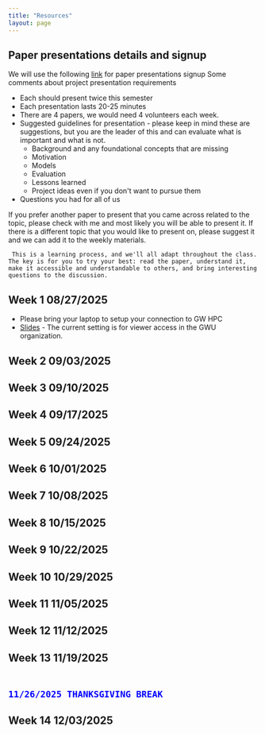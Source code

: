 ```yaml
---
title: "Resources"
layout: page
---
```


## Paper presentations details and signup
We will use the following [link](https://docs.google.com/spreadsheets/d/1lEqBHbOeBPB_fqHuqNmTzBMYt8EY7wGAZYsaO-7H8Lc/edit?usp=sharing) for paper presentations signup 
Some comments about project presentation requirements
- Each should present twice this semester
- Each presentation lasts 20-25 minutes
- There are 4 papers, we would need 4 volunteers each week.
- Suggested guidelines for presentation - please keep in mind these are suggestions, but you are the leader of this and can evaluate what is important and what is not.
    - Background and any foundational concepts that are missing
    - Motivation
    - Models
    - Evaluation
    - Lessons learned
    - Project ideas even if you don't want to pursue them
- Questions you had for all of us

If you prefer another paper to present that you came across related to the topic, please check with me and most likely you will be able to present it. If there is a different topic that you would like to present on, please suggest it and we can add it to the weekly materials.

``` This is a learning process, and we'll all adapt throughout the class. The key is for you to try your best: read the paper, understand it, make it accessible and understandable to others, and bring interesting questions to the discussion.```

## Week 1 08/27/2025
- Please bring your laptop to setup your connection to GW HPC
- [Slides](https://docs.google.com/presentation/d/1Atlni4ZWjqRhOWCZ0bINjcpbjTse5gI1VHYBPDzs-K8/edit?usp=drive_link) - The current setting is for viewer access in the GWU organization.

## Week 2 09/03/2025
 
## Week 3 09/10/2025

## Week 4 09/17/2025
## Week 5 09/24/2025
## Week 6 10/01/2025
## Week 7 10/08/2025
## Week 8 10/15/2025
## Week 9 10/22/2025
## Week 10 10/29/2025
## Week 11 11/05/2025
## Week 12 11/12/2025
## Week 13 11/19/2025
## <code><span style="color:blue"> 11/26/2025 THANKSGIVING BREAK </span></code>
## Week 14 12/03/2025
